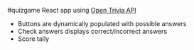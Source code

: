 #quizgame
React app using <a href="https://opentdb.com/" target="_blank" rel="noopener noreferrer">Open Trivia API</a>
<br>
<ul>
  <li>Buttons are dynamically populated with possible answers</li>
  <li>Check answers displays correct/incorrect answers</li>
  <li>Score tally</li>
</ul>

